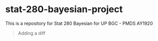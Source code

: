 # stat-280-bayesian-project
This is a repository for Stat 280 Bayesian for UP BGC - PMDS AY1920

> Adding a diff
